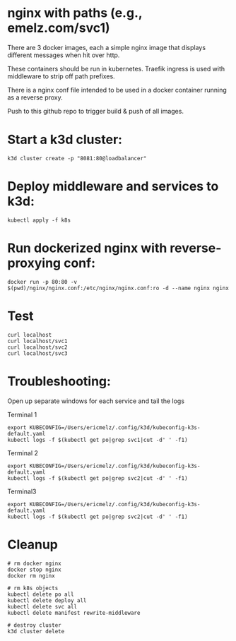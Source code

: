 # nginx with paths (e.g., emelz.com/svc1)

There are 3 docker images, each a simple nginx image that displays
different messages when hit over http.

These containers should be run in kubernetes.
Traefik ingress is used with middleware to strip off path prefixes.

There is a nginx conf file intended to be used in a docker container
running as a reverse proxy.

Push to this github repo to trigger build & push of all images.

# Start a k3d cluster:

```
k3d cluster create -p "8081:80@loadbalancer"
```

# Deploy middleware and services to k3d:
```
kubectl apply -f k8s
```

# Run dockerized nginx with reverse-proxying conf:
```
docker run -p 80:80 -v $(pwd)/nginx/nginx.conf:/etc/nginx/nginx.conf:ro -d --name nginx nginx
```

# Test
```
curl localhost
curl localhost/svc1
curl localhost/svc2
curl localhost/svc3
```

# Troubleshooting:
Open up separate windows for each service and tail the logs

Terminal 1
```
export KUBECONFIG=/Users/ericmelz/.config/k3d/kubeconfig-k3s-default.yaml
kubectl logs -f $(kubectl get po|grep svc1|cut -d' ' -f1)
```
Terminal 2
```
export KUBECONFIG=/Users/ericmelz/.config/k3d/kubeconfig-k3s-default.yaml
kubectl logs -f $(kubectl get po|grep svc2|cut -d' ' -f1)
```
Terminal3
```
export KUBECONFIG=/Users/ericmelz/.config/k3d/kubeconfig-k3s-default.yaml
kubectl logs -f $(kubectl get po|grep svc2|cut -d' ' -f1)
```

# Cleanup
```
# rm docker nginx
docker stop nginx
docker rm nginx

# rm k8s objects
kubectl delete po all
kubectl delete deploy all
kubectl delete svc all
kubectl delete manifest rewrite-middleware

# destroy cluster
k3d cluster delete
```